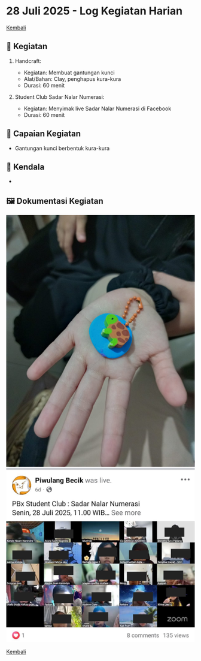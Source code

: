# 28 Juli 2025 - Log Kegiatan Harian
[Kembali](readme.md)

## 📌 Kegiatan
1. Handcraft:
   - Kegiatan: Membuat gantungan kunci
   - Alat/Bahan: Clay, penghapus kura-kura
   - Durasi: 60 menit

2. Student Club Sadar Nalar Numerasi:
   - Kegiatan: Menyimak live Sadar Nalar Numerasi di Facebook
   - Durasi: 60 menit

## 🎯 Capaian Kegiatan
- Gantungan kunci berbentuk kura-kura

## 🚧 Kendala
- 

## 🖼️ Dokumentasi Kegiatan
![Ganci Kura](img/20250728-gancikura.jpeg)
![Nalar Numerasi](img/20250728-scnalarnumerasi.jpeg)

[Kembali](readme.md)
